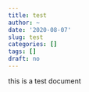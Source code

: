 ```yaml
---
title: test
author: ~
date: '2020-08-07'
slug: test
categories: []
tags: []
draft: no
---
```


this is a test document